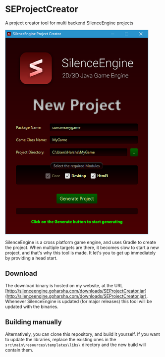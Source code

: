 # SEProjectCreator

A project creator tool for multi backend SilenceEngine projects

![Screenshot](screenshot.png)

SilenceEngine is a cross platform game engine, and uses Gradle to create the project. When multiple targets are there, it becomes slow to start a new project, and that's why this tool is made. It let's you to get up immediately by providing a head start.

## Download

The download binary is hosted on my website, at the URL [http://silenceengine.goharsha.com/downloads/SEProjectCreator.jar](http://silenceengine.goharsha.com/downloads/SEProjectCreator.jar). Whenever SilenceEngine is updated (for major releases) this tool will be updated with the binaries.

## Building manually

Alternatively, you can clone this repository, and build it yourself. If you want to update the libraries, replace the existing ones in the `src\main\resources\templates\libs\` directory and the new build will contain them.